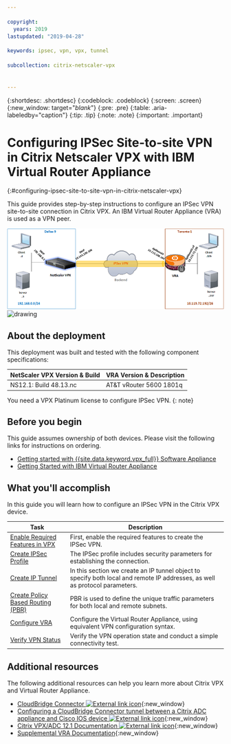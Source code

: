 ```yaml
---

copyright:
  years: 2019
lastupdated: "2019-04-28"

keywords: ipsec, vpn, vpx, tunnel

subcollection: citrix-netscaler-vpx


---
```


{:shortdesc: .shortdesc}
{:codeblock: .codeblock}
{:screen: .screen}
{:new_window: target="_blank_"}
{:pre: .pre}
{:table: .aria-labeledby="caption"}
{:tip: .tip}
{:note: .note}
{:important: .important}

# Configuring IPSec Site-to-site VPN in Citrix Netscaler VPX with IBM Virtual Router Appliance
{:#configuring-ipsec-site-to-site-vpn-in-citrix-netscaler-vpx}

This guide provides step-by-step instructions to configure an IPSec VPN site-to-site connection in Citrix VPX. An IBM Virtual Router Appliance (VRA) is used as a VPN peer.

![IPSec VPN Connection](images/ipsec1.png)<img src="" alt="drawing" style="width: 600px;"/>

## About the deployment
This deployment was built and tested with the following component specifications:

| NetScaler VPX Version & Build	| VRA Version & Description |
| ------------- | ------------- |
| NS12.1: Build 48.13.nc | AT&T vRouter 5600 1801q |

You need a VPX Platinum license to configure IPSec VPN.
{: note}

## Before you begin

This guide assumes ownership of both devices. Please visit the following links for instructions on ordering.

-	[Getting started with {{site.data.keyword.vpx_full}} Software Appliance](/docs/infrastructure/citrix-netscaler-vpx?topic=citrix-netscaler-vpx-getting-started)
-	[Getting Started with IBM Virtual Router Appliance](/docs/infrastructure/virtual-router-appliance?topic=virtual-router-appliance-getting-started)

## What you'll accomplish

In this guide you will learn how to configure an IPSec VPN in the Citrix VPX device.

Task  | Description
------------- | -------------
[Enable Required Features in VPX](/docs/infrastructure/citrix-netscaler-vpx?topic=citrix-netscaler-vpx-enable-required-features-in-vpx) | First, enable the required features to create the IPSec VPN.
[Create IPSec Profile](/docs/infrastructure/citrix-netscaler-vpx?topic=citrix-netscaler-vpx-creating-ipsec-profile) | The IPSec profile includes security parameters for establishing the connection.
[Create IP Tunnel](/docs/infrastructure/citrix-netscaler-vpx?topic=citrix-netscaler-vpx-creating-ip-tunnel) | In this section we create an IP tunnel object to specify both local and remote IP addresses, as well as protocol parameters.
[Create Policy Based Routing (PBR)](/docs/infrastructure/citrix-netscaler-vpx?topic=citrix-netscaler-vpx-creating-policy-based-routing) | PBR is used to define the unique traffic parameters for both local and remote subnets.
[Configure VRA](/docs/infrastructure/citrix-netscaler-vpx?topic=citrix-netscaler-vpx-configuring-vra) | Configure the Virtual Router Appliance, using equivalent VPN configuration syntax.
[Verify VPN Status](/docs/infrastructure/citrix-netscaler-vpx?topic=citrix-netscaler-vpx-verifying-vpn-tunnel-connection) | Verify the VPN operation state and conduct a simple connectivity test.

## Additional resources
The following additional resources can help you learn more about Citrix VPX and Virtual Router Appliance.

* [CloudBridge Connector ![External link icon](../../icons/launch-glyph.svg "External link icon")](https://docs.citrix.com/en-us/citrix-adc/12-1/system/cloudbridge-connector-introduction.html){:new_window}
* [Configuring a CloudBridge Connector tunnel between a Citrix ADC appliance and Cisco IOS device ![External link icon](../../icons/launch-glyph.svg "External link icon")](https://docs.citrix.com/en-us/citrix-adc/12-1/system/cloudbridge-connector-introduction/cloudbridge-connector-tunnel-cisco.html){:new_window}
* [Citrix VPX/ADC 12.1 Documentation ![External link icon](../../icons/launch-glyph.svg "External link icon")](https://docs.citrix.com/en-us/citrix-adc/12-1){:new_window}
* [Supplemental VRA Documentation](/docs/infrastructure/virtual-router-appliance/vra-docs.html#supplemental-vra-documentation){:new_window}
